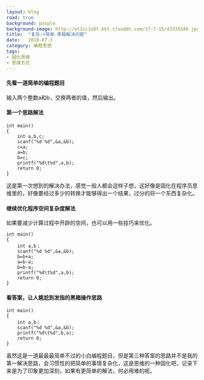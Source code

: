 ```yaml
---
layout: blog
road: true
background: purple
background-image: http://ot1cc1u9t.bkt.clouddn.com/17-7-15/43335546.jpg
title:  "复杂->简单-黑箱解决问题"
date:   2018-07-3
category: 编程思想
tags:
- 固化思维
- 思维方式
---
```

 
  
#### 先看一道简单的编程题目
输入两个整数a和b，交换两者的值，然后输出。

#### 第一个思路解法

```
int main()
{
    int a,b,c;
    scanf("%d %d",&a,&b);
    c=a;
    a=b;
    b=c;
    printf("%d\t%d",a,b);
    return 0;
}
```
这是第一次想到的解决办法，感觉一般人都会这样子想，这好像是固化在程序员思维里的，好像要经过多少的转换才能够得出一个结果，过分的将一个东西复杂化。

#### 继续优化程序空间复杂度解法
如果要减少计算过程中开辟的空间，也可以用一些技巧来优化。
```
int main()
{
    int a,b；
    scanf("%d %d",&a,&b);
    b=b+a;
    a=b-a;
    b=b-a;
    printf("%d\t%d",a,b);
    return 0;
}
```

#### 看答案，让人尴尬到发指的黑箱操作思路
```
int main()
{
    int a,b；
    scanf("%d %d",&a,&b);
    printf("%d\t%d",b,a);
    return 0;
}
```
虽然这是一道最最最简单不过的小白编程题目，但是第三种答案的思路并不是我的第一解决思路，会习惯性的把简单的事情复杂化，这是思维的一种固化吧，记录下来是为了印象更加深刻，如果有更简单的解法，何必用难的呢。



